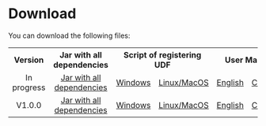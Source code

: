 # Download

You can download the following files:

<table>
    <tr>
        <th align="center">Version</th>
        <th align="center">Jar with all dependencies</th>
        <th align="center" colspan="2">Script of registering UDF</th>
        <th align="center" colspan="2">User Manual</th>
    </tr>
    <tr>
        <td align="center">In progress</td>
        <td align="center"><a href="../download/iotdb-quality-0.1.0-jar-with-dependencies.jar">Jar with all dependencies</a></td>
        <td align="center"><a href="../download/register-UDF.bat">Windows</a></td>
        <td align="center"><a href="../download/register-UDF.sh">Linux/MacOS</a></td>
        <td align="center"><a href="../download/UserManual_zh.pdf">English</a></td>
        <td align="center"><a href="../download/UserManual_zh.pdf">Chinese</a></td>
    </tr>
    <tr>
        <td align="center">V1.0.0</td>
        <td align="center"><a href="../download/V1.0.x/iotdb-quality-0.1.0-jar-with-dependencies.jar">Jar with all dependencies</a></td>
        <td align="center"><a href="../download/V1.0.x/register-UDF.bat">Windows</a></td>
        <td align="center"><a href="../download/V1.0.x/register-UDF.sh">Linux/MacOS</a></td>
        <td align="center"><a href="../download/V1.0.x/UserManual_zh.pdf">English</a></td>
        <td align="center"><a href="../download/V1.0.x/UserManual_zh.pdf">Chinese</a></td>
    </tr>
</table>

